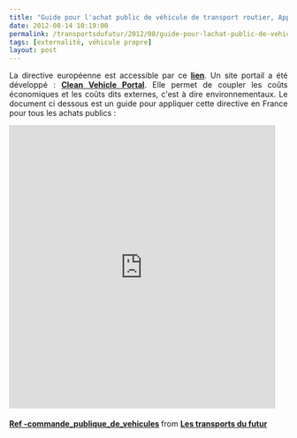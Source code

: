 ```yaml
---
title: "Guide pour l'achat public de véhicule de transport routier, Application de la Directive Européenne Véhicule Propre et Econome''"
date: 2012-08-14 10:19:00
permalink: /transportsdufutur/2012/08/guide-pour-lachat-public-de-vehicule-de-transport-routier-application-de-la-directive-europeenne-veh.html
tags: [externalité, véhicule propre]
layout: post
---
```


<p style="text-align: justify;">La directive européenne est accessible par ce <a href="http://ec.europa.eu/transport/urban/vehicles/directive/directive_en.htm" target="_blank"><strong>lien</strong></a>. Un site portail a été développé : <a href="http://www.cleanvehicle.eu/" target="_blank"><strong>Clean Vehicle Portal</strong></a>. Elle permet de coupler les coûts économiques et les coûts dits externes, c'est à dire environnementaux. Le document ci dessous est un guide pour appliquer cette directive en France pour tous les achats publics :</p> <p><iframe frameborder="0" height="511" marginheight="0" marginwidth="0" scrolling="no" src="http://www.slideshare.net/slideshow/embed_code/13563173" style="border: 1px solid #CCC; border-width: 1px 1px 0; margin-bottom: 5px;" width="479"> </iframe></p> <div style="margin-bottom: 5px;"><strong> <a href="http://www.slideshare.net/transportsdufutur/ref-commandepubliquedevehicules" target="_blank" title="Ref -commande_publique_de_vehicules">Ref -commande_publique_de_vehicules</a> </strong> from <strong><a href="http://www.slideshare.net/transportsdufutur" target="_blank">Les transports du futur</a></strong></div>
